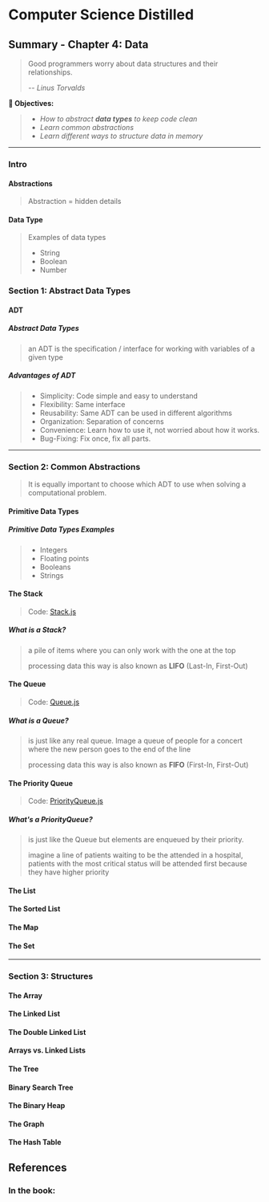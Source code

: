 # Computer Science Distilled

## Summary - Chapter 4: Data

> Good programmers worry about data structures and their relationships.
>
> -- _Linus Torvalds_

**:dart: Objectives:**

> * _How to abstract **data types** to keep code clean_
> * _Learn common abstractions_
> * _Learn different ways to structure data in memory_

---

### Intro

#### Abstractions

> Abstraction = hidden details

#### Data Type

> Examples of data types
>
> * String
> * Boolean
> * Number

### Section 1: Abstract Data Types

#### ADT

##### Abstract Data Types

> an ADT is the specification / interface for working with variables of a given type

##### Advantages of ADT

> * Simplicity: Code simple and easy to understand
> * Flexibility: Same interface
> * Reusability: Same ADT can be used in different algorithms
> * Organization: Separation of concerns
> * Convenience: Learn how to use it, not worried about how it works.
> * Bug-Fixing: Fix once, fix all parts.

---

### Section 2: Common Abstractions

> It is equally important to choose which ADT to use when solving a computational problem.

#### Primitive Data Types

##### Primitive Data Types Examples

> * Integers
> * Floating points
> * Booleans
> * Strings

#### The Stack

> Code: [Stack.js](./data-structures/Stack.js)

##### What is a Stack?

> a pile of items where you can only work with the one at the top
>
> processing data this way is also known as **LIFO** (Last-In, First-Out)

#### The Queue

> Code: [Queue.js](./data-structures/Queue.js)

##### What is a Queue?

> is just like any real queue. Image a queue of people for a concert where the new person goes to the end of the line
>
> processing data this way is also known as **FIFO** (First-In, First-Out)

#### The Priority Queue

> Code: [PriorityQueue.js](./data-structures/PriorityQueue.js)

##### What's a PriorityQueue?

> is just like the Queue but elements are enqueued by their priority.
>
> imagine a line of patients waiting to be the attended in a hospital, patients with the most critical status will be attended first because they have higher priority

#### The List

#### The Sorted List

#### The Map

#### The Set

---

### Section 3: Structures

#### The Array

#### The Linked List

#### The Double Linked List

#### Arrays vs. Linked Lists

#### The Tree

#### Binary Search Tree

#### The Binary Heap

#### The Graph

#### The Hash Table

## References

### In the book:
